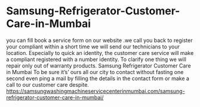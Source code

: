 # Samsung-Refrigerator-Customer-Care-in-Mumbai
you can fill book a service form on our website .we call you back to register your compliant within a short time we will send our technicians to your location. Especially to quick an identity, the customer care service will make a compliant registered with a number identity. To clarify one thing we will repair only out of warranty products. Samsung Refrigerator Customer Care in Mumbai  To be sure it’s’ ours all our city to contact without fasting one second even ping a mail by filling the details in the contact form or make a call to our customer care despite.  https://samsungwashingmachineservicecenterinmumbai.com/samsung-refrigerator-customer-care-in-mumbai/
